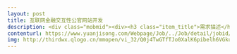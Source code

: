 ```yaml
---                
layout: post       
title: 互联网金融交互性公官网站开发           
description: <div class="mobmid"><div><h3 class="item_title">需求描述</h3><p>项目描述：<br/>一：需求描述: <br/>1、负责网站系统后端开发，配合现在有开发人员完成额外功能开发。<br/>2、根据开发进度和任务分解完成软件程序设计及代码编写等工作 <br/>3．负责系统关键模块的详细设计，并开发实现； <br/>4、负责相关系统的技术架构设计工作，以及产品间的接口设计；<br/> <br/>二：人力需求：<br/>1、精通java相关框架：Spring-mvc、Mybatis 、Ibatis；<br/>2、熟练使用eclipse、svn、maven等工具进行项目开发及管理；<br/>3、熟练使用mysql/oracle、redis,并有SQL调优能力<br/>4、有从业过金融行业、外汇系统、金融交易接口开发经验者。<br/> <br/>三：参考产品： www.followme.com<br/>四：合作方式：短期兼职（1个月）</p></div><!--info end--></div>     
contenturl: https://www.yuanjisong.com/Webpage/Job/../Job/detail/jobid/101478      
img: http://thirdwx.qlogo.cn/mmopen/vi_32/Q0j4TwGTfTJo0XalK6pibelh6VGkuaqznM4f9K5oia9kQ9aqNzD3jUKR7BHiaqJaHaPfVvVlUrbqBbYUXibmntSFDg/132             
---                 
```

